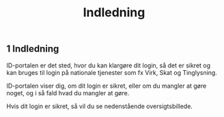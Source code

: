 ﻿---
title: Indledning
layout: default
parent: ID-Portal
nav_order: 1
has_children: false
---

## 1 Indledning
ID-portalen er det sted, hvor du kan klargøre dit login, så det er sikret og kan bruges til login på
nationale tjenester som fx Virk, Skat og Tinglysning.

ID-portalen viser dig, om dit login er sikret, eller om du mangler at gøre noget, og i så fald hvad du
mangler at gøre.

Hvis dit login er sikret, så vil du se nedenstående oversigtsbillede.

